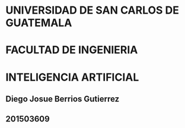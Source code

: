 # UNIVERSIDAD DE SAN CARLOS DE GUATEMALA
# FACULTAD DE INGENIERIA
# INTELIGENCIA ARTIFICIAL

## Diego Josue Berrios Gutierrez
## 201503609